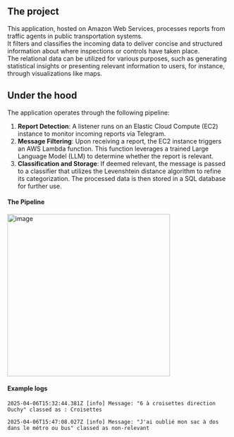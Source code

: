 ## The project

This application, hosted on Amazon Web Services, processes reports from traffic agents in public transportation systems. <br>
It filters and classifies the incoming data to deliver concise and structured information about where inspections or controls have taken place. <br>
The relational data can be utilized for various purposes, such as generating statistical insights or presenting relevant information to users, for instance, through visualizations like maps.

## Under the hood
The application operates through the following pipeline: <br> 
1.	**Report Detection**: A listener runs on an Elastic Cloud Compute (EC2) instance to monitor incoming reports via Telegram. <br>
2.	**Message Filtering**: Upon receiving a report, the EC2 instance triggers an AWS Lambda function. This function leverages a trained Large Language Model (LLM) to determine whether the report is relevant. <br>
3.	**Classification and Storage**: If deemed relevant, the message is passed to a classifier that utilizes the Levenshtein distance algorithm to refine its categorization. The processed data is then stored in a  SQL database for further use. <br>
 
#### The Pipeline 
<img width="369" alt="image" src="https://github.com/user-attachments/assets/4840636d-1a45-4385-bde6-13d041779275">

#### Example logs 
```
2025-04-06T15:32:44.381Z [info] Message: "6 à croisettes direction Ouchy" classed as : Croisettes

2025-04-06T15:47:08.027Z [info] Message: "J'ai oublié mon sac à dos dans le métro ou bus" classed as non-relevant
```
